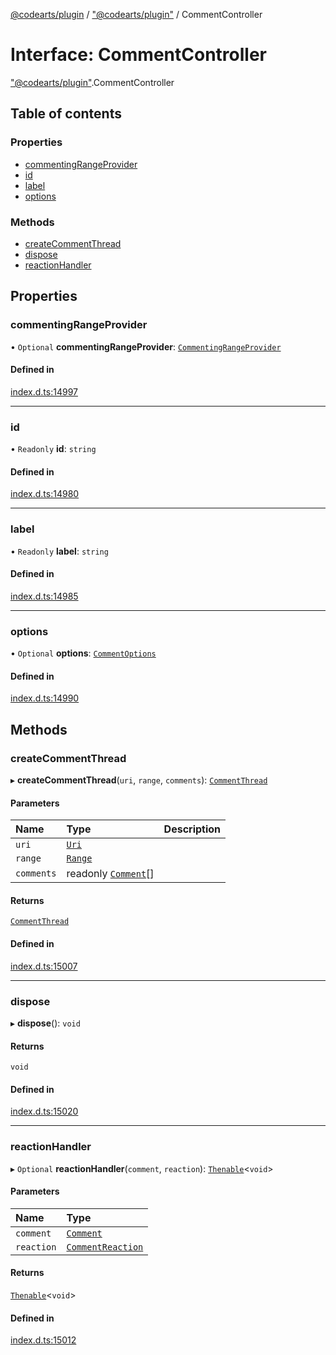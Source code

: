 [@codearts/plugin](../README.md) / ["@codearts/plugin"](../modules/_codearts_plugin_.md) / CommentController

# Interface: CommentController

["@codearts/plugin"](../modules/_codearts_plugin_.md).CommentController

## Table of contents

### Properties

- [commentingRangeProvider](codearts_plugin_.CommentController.md#commentingrangeprovider)
- [id](codearts_plugin_.CommentController.md#id)
- [label](codearts_plugin_.CommentController.md#label)
- [options](codearts_plugin_.CommentController.md#options)

### Methods

- [createCommentThread](codearts_plugin_.CommentController.md#createcommentthread)
- [dispose](codearts_plugin_.CommentController.md#dispose)
- [reactionHandler](codearts_plugin_.CommentController.md#reactionhandler)

## Properties

### commentingRangeProvider

• `Optional` **commentingRangeProvider**: [`CommentingRangeProvider`](codearts_plugin_.CommentingRangeProvider.md)

#### Defined in

[index.d.ts:14997](https://github.com/huaweicloud/cloudide-plugin-api/blob/3b0eee8/index.d.ts#L14997)

___

### id

• `Readonly` **id**: `string`

#### Defined in

[index.d.ts:14980](https://github.com/huaweicloud/cloudide-plugin-api/blob/3b0eee8/index.d.ts#L14980)

___

### label

• `Readonly` **label**: `string`

#### Defined in

[index.d.ts:14985](https://github.com/huaweicloud/cloudide-plugin-api/blob/3b0eee8/index.d.ts#L14985)

___

### options

• `Optional` **options**: [`CommentOptions`](codearts_plugin_.CommentOptions.md)

#### Defined in

[index.d.ts:14990](https://github.com/huaweicloud/cloudide-plugin-api/blob/3b0eee8/index.d.ts#L14990)

## Methods

### createCommentThread

▸ **createCommentThread**(`uri`, `range`, `comments`): [`CommentThread`](codearts_plugin_.CommentThread.md)

#### Parameters

| Name | Type | Description |
| :------ | :------ | :------ |
| `uri` | [`Uri`](../classes/codearts_plugin_.Uri.md) |  |
| `range` | [`Range`](../classes/codearts_plugin_.Range.md) |  |
| `comments` | readonly [`Comment`](codearts_plugin_.Comment.md)[] |  |

#### Returns

[`CommentThread`](codearts_plugin_.CommentThread.md)

#### Defined in

[index.d.ts:15007](https://github.com/huaweicloud/cloudide-plugin-api/blob/3b0eee8/index.d.ts#L15007)

___

### dispose

▸ **dispose**(): `void`

#### Returns

`void`

#### Defined in

[index.d.ts:15020](https://github.com/huaweicloud/cloudide-plugin-api/blob/3b0eee8/index.d.ts#L15020)

___

### reactionHandler

▸ `Optional` **reactionHandler**(`comment`, `reaction`): [`Thenable`](Thenable.md)<`void`\>

#### Parameters

| Name | Type |
| :------ | :------ |
| `comment` | [`Comment`](codearts_plugin_.Comment.md) |
| `reaction` | [`CommentReaction`](codearts_plugin_.CommentReaction.md) |

#### Returns

[`Thenable`](Thenable.md)<`void`\>

#### Defined in

[index.d.ts:15012](https://github.com/huaweicloud/cloudide-plugin-api/blob/3b0eee8/index.d.ts#L15012)
